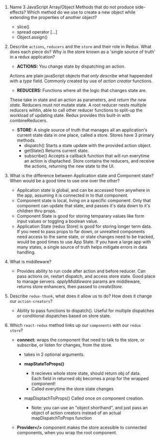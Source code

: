1.  Name 3 JavaScript Array/Object Methods that do not produce side-effects? Which method do we use to create a new object while extending the properties of another object?

    *   slice()
    *   spread operator [...]
    *   Object.assign() 


1.  Describe `actions`, `reducers` and the `store` and their role in Redux. What does each piece do? Why is the store known as a 'single source of truth' in a redux application?

    *   **ACTIONS:** You change state by dispatching an action.  

    Actions are plain javaScript objects that *only describe* what happended with a *type* field.  Commonly created by use of *action creator* functions.

    *   **REDUCERS:** Functions where all the logic that changes state are.  

    These take in state and an action as parameters, and *return the new state.*  Reducers must not mutate state.  A root reducer nests multiple reducers wihtin, able to call other reducer functions to split-up the workload of updating state.  Redux provides this built-in with combineReducers. 

    *   **STORE:** A single source of truth that manages all an application's current state data in one place, called a store.  Stores have 3 primary methods.  
        *   dispatch() Starts a state update with the provided action object.
        *   getState() Returns current state.
        *   subscribe() Accepts a callback function that will run everytime an action is disptached.
    Store contains the reducers, and receive the actions, returning the new state to the UI.


1.  What is the difference between Application state and Component state? When would be a good time to use one over the other?

    *   Application state is global, and can be accessed from anywhere in the app, assuming it is connected in to that component.  
    *   Component state is local, living on a specific component.  Only that component can update that state, and passes it's data down to it's children thru props. 
    *   Component State is good for storing temparary values like form input values or toggling a boolean value.  
    *   Application State (redux Store) is good for storing longer term data.  If you need to pass props to far down, or unrealted components need access to the same state, or state changes need to be tracked, would be good times to use App State.  If you have a large app with many states, a single source of truth helps mitigate errors in data handling.


1.  What is middleware?

    *   Provides ability to run code after action and before reducer.  Can pass actions on, restart dispatch, and access store state.  Good place to manage servers.  *applyMiddleware* params are middleware, returns store enhancers, then passed to *createStore*. 


1.  Describe `redux-thunk`, what does it allow us to do? How does it change our `action-creators`?

    *   Ability to pass functions to dispatch().  Useful for multiple dispatches or conditional dispatches based on store state.


1.  Which `react-redux` method links up our `components` with our `redux store`?

    *   **connect:** wraps the component that need to talk to the store, or subscribe, or listen for changes, from the store.
        *   takes in 2 optional arguments.
        *   **mapStateToProps()** 
            *   It recieves whole store state, should return obj of data.  
                Each field in returned obj becomes a *prop* for the wrapped component!
            *   Called everytime the store state changes

        *   mapDisptachToProps() Called once on component creation.
            *   Note: you can use an "object shorthand", and just pass an object of action creators instead of an actual mapDispatchToProps function

    *   **Provider</>** component makes the store acessible to connected components, when you wrap the root component.
